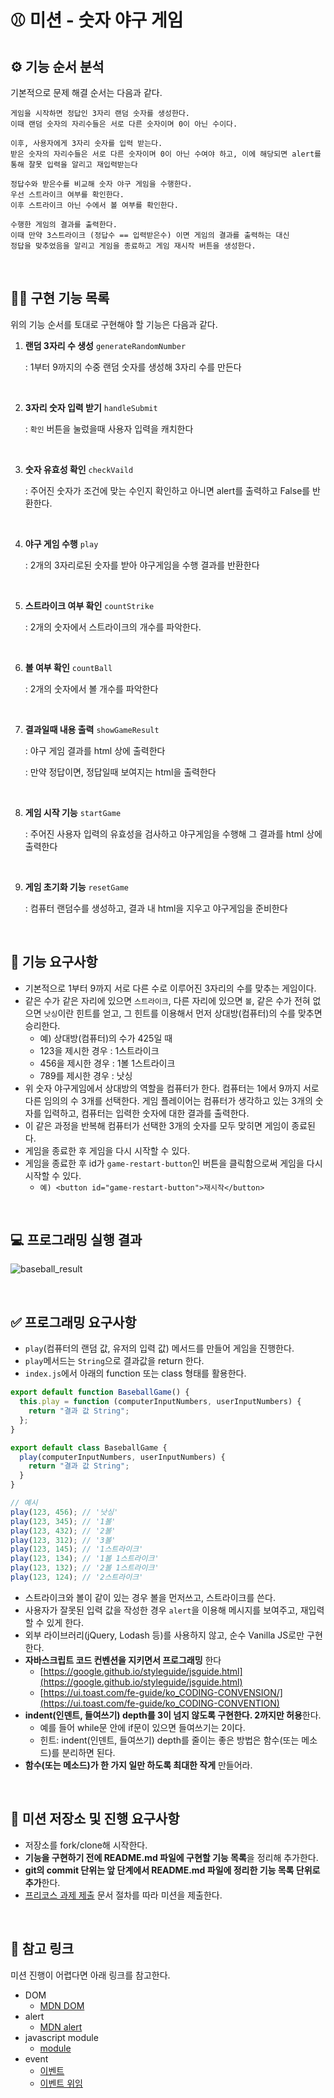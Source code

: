 # ⚾ 미션 - 숫자 야구 게임

## ⚙️ 기능 순서 분석

기본적으로 문제 해결 순서는 다음과 같다.

```
게임을 시작하면 정답인 3자리 랜덤 숫자를 생성한다.
이때 랜덤 숫자의 자리수들은 서로 다른 숫자이며 0이 아닌 수이다.

이후, 사용자에게 3자리 숫자를 입력 받는다.
받은 숫자의 자리수들은 서로 다른 숫자이며 0이 아닌 수여야 하고, 이에 해당되면 alert를 통해 잘못 입력을 알리고 재입력받는다

정답수와 받은수를 비교해 숫자 야구 게임을 수행한다.
우선 스트라이크 여부를 확인한다.
이후 스트라이크 아닌 수에서 볼 여부를 확인한다.

수행한 게임의 결과를 출력한다.
이때 만약 3스트라이크 (정답수 == 입력받은수) 이면 게임의 결과를 출력하는 대신
정답을 맞추었음을 알리고 게임을 종료하고 게임 재시작 버튼을 생성한다.
```

<br>

## 👨‍💻 구현 기능 목록

위의 기능 순서를 토대로 구현해야 할 기능은 다음과 같다.

1. **랜덤 3자리 수 생성** `generateRandomNumber`

   : 1부터 9까지의 수중 랜덤 숫자를 생성해 3자리 수를 만든다 

   <br>

2. **3자리 숫자 입력 받기** `handleSubmit`

   : `확인` 버튼을 눌렀을때 사용자 입력을 캐치한다

   <br>

3. **숫자 유효성 확인** `checkVaild`

   : 주어진 숫자가 조건에 맞는 수인지 확인하고 아니면 alert를 출력하고 False를 반환한다.

   <br>

4. **야구 게임 수행** `play`

   : 2개의 3자리로된 숫자를 받아 야구게임을 수행 결과를 반환한다

   <br>

5. **스트라이크 여부 확인** `countStrike`

   : 2개의 숫자에서 스트라이크의 개수를 파악한다.

   <br>

6. **볼 여부 확인** `countBall`

   : 2개의 숫자에서 볼 개수를 파악한다

   <br>

7. **결과일때 내용 출력** `showGameResult`

   : 야구 게임 결과를 html 상에 출력한다

   : 만약 정답이면, 정답일때 보여지는 html을 출력한다

   <br>

8. **게임 시작 기능** `startGame`

   : 주어진 사용자 입력의 유효성을 검사하고 야구게임을 수행해 그 결과를 html 상에 출력한다

   <br>

9. **게임 초기화 기능** `resetGame`

   : 컴퓨터 랜덤수를 생성하고, 결과 내 html을 지우고 야구게임을 준비한다

<br>

## 🎯 기능 요구사항

- 기본적으로 1부터 9까지 서로 다른 수로 이루어진 3자리의 수를 맞추는 게임이다.
- 같은 수가 같은 자리에 있으면 `스트라이크`, 다른 자리에 있으면 `볼`, 같은 수가 전혀 없으면 `낫싱`이란 힌트를 얻고, 그 힌트를 이용해서 먼저 상대방(컴퓨터)의 수를 맞추면 승리한다.
  - 예) 상대방(컴퓨터)의 수가 425일 때
  - 123을 제시한 경우 : 1스트라이크
  - 456을 제시한 경우 : 1볼 1스트라이크
  - 789를 제시한 경우 : 낫싱
- 위 숫자 야구게임에서 상대방의 역할을 컴퓨터가 한다. 컴퓨터는 1에서 9까지 서로 다른 임의의 수 3개를 선택한다. 게임 플레이어는 컴퓨터가 생각하고 있는 3개의 숫자를 입력하고, 컴퓨터는 입력한 숫자에 대한 결과를 출력한다.
- 이 같은 과정을 반복해 컴퓨터가 선택한 3개의 숫자를 모두 맞히면 게임이 종료된다.
- 게임을 종료한 후 게임을 다시 시작할 수 있다.
- 게임을 종료한 후 id가 `game-restart-button`인 버튼을 클릭함으로써 게임을 다시 시작할 수 있다. 
  - `예) <button id="game-restart-button">재시작</button>`

<br>

## 💻 프로그래밍 실행 결과

![baseball_result](https://user-images.githubusercontent.com/50367798/100166088-32473e00-2eff-11eb-9454-5d45e648b37e.jpg)

<br>

## ✅ 프로그래밍 요구사항

- `play`(컴퓨터의 랜덤 값, 유저의 입력 값) 메서드를 만들어 게임을 진행한다.
- `play`메서드는 `String`으로 결과값을 return 한다.
- `index.js`에서 아래의 function 또는 class 형태를 활용한다.

```javascript
export default function BaseballGame() {
  this.play = function (computerInputNumbers, userInputNumbers) {
    return "결과 값 String";
  };
}

export default class BaseballGame {
  play(computerInputNumbers, userInputNumbers) {
    return "결과 값 String";
  }
}

// 예시
play(123, 456); // '낫싱'
play(123, 345); // '1볼'
play(123, 432); // '2볼'
play(123, 312); // '3볼'
play(123, 145); // '1스트라이크'
play(123, 134); // '1볼 1스트라이크'
play(123, 132); // '2볼 1스트라이크'
play(123, 124); // '2스트라이크'
```

- 스트라이크와 볼이 같이 있는 경우 볼을 먼저쓰고, 스트라이크를 쓴다.
- 사용자가 잘못된 입력 값을 작성한 경우 `alert`을 이용해 메시지를 보여주고, 재입력할 수 있게 한다.
- 외부 라이브러리(jQuery, Lodash 등)를 사용하지 않고, 순수 Vanilla JS로만 구현한다.
- **자바스크립트 코드 컨벤션을 지키면서 프로그래밍** 한다
  - [https://google.github.io/styleguide/jsguide.html](https://google.github.io/styleguide/jsguide.html)
  - [https://ui.toast.com/fe-guide/ko_CODING-CONVENSION/](https://ui.toast.com/fe-guide/ko_CODING-CONVENTION)
- **indent(인덴트, 들여쓰기) depth를 3이 넘지 않도록 구현한다. 2까지만 허용**한다.
  - 예를 들어 while문 안에 if문이 있으면 들여쓰기는 2이다.
  - 힌트: indent(인덴트, 들여쓰기) depth를 줄이는 좋은 방법은 함수(또는 메소드)를 분리하면 된다.
- **함수(또는 메소드)가 한 가지 일만 하도록 최대한 작게** 만들어라.

<br>

## 📝 미션 저장소 및 진행 요구사항

- 저장소를 fork/clone해 시작한다.
- **기능을 구현하기 전에 README.md 파일에 구현할 기능 목록**을 정리해 추가한다.
- **git의 commit 단위는 앞 단계에서 README.md 파일에 정리한 기능 목록 단위로 추가**한다.
- [프리코스 과제 제출](https://github.com/woowacourse/woowacourse-docs/tree/master/precourse) 문서 절차를 따라 미션을 제출한다.

<br>

## 🔗 참고 링크

미션 진행이 어렵다면 아래 링크를 참고한다.

- DOM
  - [MDN DOM](https://developer.mozilla.org/ko/docs/Web/API/Document_Object_Model/%EC%86%8C%EA%B0%9C)
- alert
  - [MDN alert](https://developer.mozilla.org/ko/docs/Web/API/Window/alert)
- javascript module
  - [module](https://ko.javascript.info/modules-intro)
- event
  - [이벤트](https://ko.javascript.info/introduction-browser-events)
  - [이벤트 위임](https://ko.javascript.info/event-delegation)
